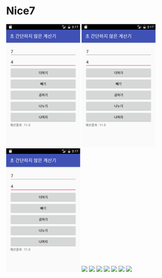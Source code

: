 # Nice7

<img src='https://github.com/xxsgxx/Nice7/blob/master/app/201244007_Ryu/Screenshot_1479439044.png?raw=true' width=200>
<img src='https://github.com/xxsgxx/Nice7/blob/master/app/201244007_Ryu/Screenshot_1479439044.png?raw=true' width=200>
<img src='https://github.com/xxsgxx/Nice7/blob/master/app/201244007_Ryu/Screenshot_1479439044.png?raw=true' width=200>

<img src='/app/201244007_Ryu/Screenshot_1479439047' width='200px' />
<img src='/app/201244007_Ryu/Screenshot_1479439052' width='200px' />
<img src='/app/201244007_Ryu/Screenshot_1479439055' width='200px' />
<img src='/app/201244007_Ryu/Screenshot_1479439058' width='200px' />
<img src='/app/201244007_Ryu/Screenshot_1479439494' width='200px' />
<img src='/app/201244007_Ryu/Screenshot_1479439504' width='200px' />
<img src='/app/201244007_Ryu/Screenshot_1479439517' width='200px' />
